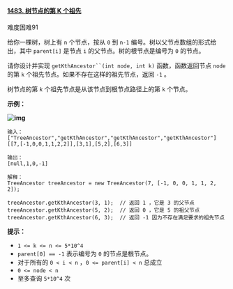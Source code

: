 #### [1483. 树节点的第 K 个祖先](https://leetcode-cn.com/problems/kth-ancestor-of-a-tree-node/)

难度困难91

给你一棵树，树上有 `n` 个节点，按从 `0` 到 `n-1` 编号。树以父节点数组的形式给出，其中 `parent[i]` 是节点 `i` 的父节点。树的根节点是编号为 `0` 的节点。

请你设计并实现 `getKthAncestor``(int node, int k)` 函数，函数返回节点 `node` 的第 `k` 个祖先节点。如果不存在这样的祖先节点，返回 `-1` 。

树节点的第 *`k`* 个祖先节点是从该节点到根节点路径上的第 `k` 个节点。

 

**示例：**

**![img](https://assets.leetcode-cn.com/aliyun-lc-upload/uploads/2020/06/14/1528_ex1.png)**

```
输入：
["TreeAncestor","getKthAncestor","getKthAncestor","getKthAncestor"]
[[7,[-1,0,0,1,1,2,2]],[3,1],[5,2],[6,3]]

输出：
[null,1,0,-1]

解释：
TreeAncestor treeAncestor = new TreeAncestor(7, [-1, 0, 0, 1, 1, 2, 2]);

treeAncestor.getKthAncestor(3, 1);  // 返回 1 ，它是 3 的父节点
treeAncestor.getKthAncestor(5, 2);  // 返回 0 ，它是 5 的祖父节点
treeAncestor.getKthAncestor(6, 3);  // 返回 -1 因为不存在满足要求的祖先节点
```

 

**提示：**

- `1 <= k <= n <= 5*10^4`
- `parent[0] == -1` 表示编号为 `0` 的节点是根节点。
- 对于所有的 `0 < i < n` ，`0 <= parent[i] < n` 总成立
- `0 <= node < n`
- 至多查询 `5*10^4` 次